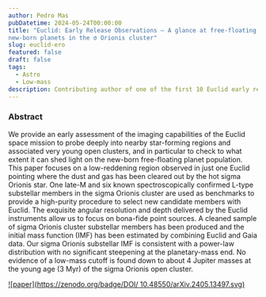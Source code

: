 ```yaml
---
author: Pedro Mas 
pubDatetime: 2024-05-24T00:00:00
title: "Euclid: Early Release Observations – A glance at free-floating
new-born planets in the σ Orionis cluster"
slug: euclid-ero
featured: false
draft: false
tags:
  - Astro
  - Low-mass
description: Contributing author of one of the first 10 Euclid early release observations journal articles, accepted in Astronomy & Astrophysics
---
```


### Abstract

>>
We provide an early assessment of the imaging capabilities of the Euclid space mission to probe deeply into nearby star-forming regions and associated very young open clusters, and in particular to check to what extent it can shed light on the new-born free-floating planet population. This paper focuses on a low-reddening region observed in just one Euclid pointing where the dust and gas has been cleared out by the hot sigma Orionis star. One late-M and six known spectroscopically confirmed L-type substellar members in the sigma Orionis cluster are used as benchmarks to provide a high-purity procedure to select new candidate members with Euclid. The exquisite angular resolution and depth delivered by the Euclid instruments allow us to focus on bona-fide point sources. A cleaned sample of sigma Orionis cluster substellar members has been produced and the initial mass function (IMF) has been estimated by combining Euclid and Gaia data. Our sigma Orionis substellar IMF is consistent with a power-law distribution with no significant steepening at the planetary-mass end. No evidence of a low-mass cutoff is found down to about 4 Jupiter masses at the young age (3 Myr) of the sigma Orionis open cluster.

[![paper](https://zenodo.org/badge/DOI/ 
10.48550/arXiv.2405.13497.svg)](https://ui.adsabs.harvard.edu/abs/2024arXiv240513497M/abstract)
